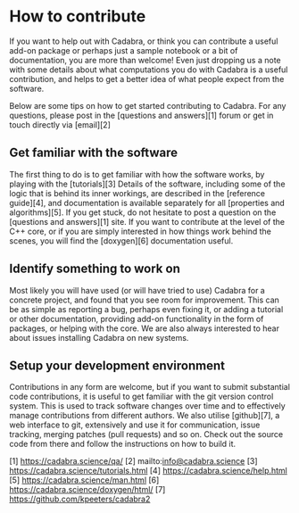 How to contribute
=================

If you want to help out with Cadabra, or think you can contribute a
useful add-on package or perhaps just a sample notebook or a bit of
documentation, you are more than welcome! Even just dropping us a
note with some details about what computations you do with Cadabra
is a useful contribution, and helps to get a better idea of what
people expect from the software. 

Below are some tips on how to get started contributing to Cadabra. For
any questions, please post in the [questions and answers][1] forum or
get in touch directly via [email][2]


Get familiar with the software
------------------------------

The first thing to do is to get familiar with how the software works,
by playing with the [tutorials][3] Details of the software, including
some of the logic that is behind its inner workings, are described in
the [reference guide][4], and documentation is available separately
for all [properties and algorithms][5]. If you get stuck, do not
hesitate to post a question on the [questions and answers][1] site. If
you want to contribute at the level of the C++ core, or if you are
simply interested in how things work behind the scenes, you will find
the [doxygen][6] documentation useful.


Identify something to work on
-----------------------------

Most likely you will have used (or will have tried to use) Cadabra for
a concrete project, and found that you see room for improvement. This
can be as simple as reporting a bug, perhaps even fixing it, or adding
a tutorial or other documentation, providing add-on functionality in
the form of packages, or helping with the core. We are also always
interested to hear about issues installing Cadabra on new systems.


Setup your development environment
----------------------------------

Contributions in any form are welcome, but if you want to submit
substantial code contributions, it is useful to get familiar with the
git version control system. This is used to track software changes
over time and to effectively manage contributions from different
authors. We also utilise [github][7], a web interface to git,
extensively and use it for communication, issue tracking, merging
patches (pull requests) and so on. Check out the source code from
there and follow the instructions on how to build it.


[1] https://cadabra.science/qa/
[2] mailto:info@cadabra.science
[3] https://cadabra.science/tutorials.html
[4] https://cadabra.science/help.html
[5] https://cadabra.science/man.html
[6] https://cadabra.science/doxygen/html/
[7] https://github.com/kpeeters/cadabra2